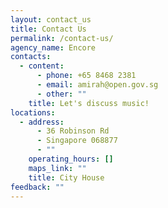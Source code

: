 ```yaml
---
layout: contact_us
title: Contact Us
permalink: /contact-us/
agency_name: Encore
contacts:
  - content:
      - phone: +65 8468 2381
      - email: amirah@open.gov.sg
      - other: ""
    title: Let's discuss music!
locations:
  - address:
      - 36 Robinson Rd
      - Singapore 068877
      - ""
    operating_hours: []
    maps_link: ""
    title: City House
feedback: ""
---
```

